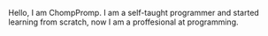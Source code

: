 Hello, I am ChompPromp. I am a self-taught programmer and started learning from scratch, now I am a proffesional at programming. 
